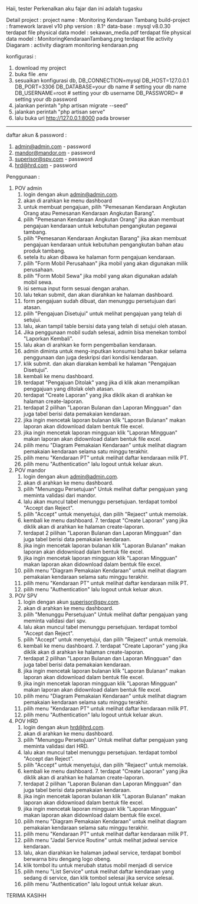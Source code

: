 Haii, tester
Perkenalkan aku fajar dan ini adalah tugasku

Detail project :
project name : Monitoring Kendaraan Tambang
build-project : framework laravel v10
php version : 8.1^
data-base : mysql v8.0.30
terdapat file physical data model : sekawan_media.pdf
terdapat file physical data model : MonitoringKendaraanTambang.png
terdapat file activity Diagaram : activity diagram monitoring kendaraan.png

konfigurasi :

1. download my project
2. buka file .env
3. sesuaikan konfigurasi db,
   DB_CONNECTION=mysql
   DB_HOST=127.0.0.1
   DB_PORT=3306
   DB_DATABASE=your db name # setting your db name
   DB_USERNAME=root # setting your db username
   DB_PASSWORD= # setting your db password
4. jalankan perintah "php artisan migrate --seed"
5. jalankan perintah "php artisan serve"
6. lalu buka url http://127.0.0.1:8000 pada browser

---

daftar akun & password :

1. admin@admin.com - password
2. mandor@mandor.om - password
3. superisor@spv.com - password
4. hrd@hrd.com - password

Penggunaan :

1. POV admin
    1. login dengan akun admin@admin.com.
    2. akan di arahkan ke menu dashboard
    3. untuk membuat pengajuan, pilih "Pemesanan Kendaraan Angkutan Orang atau Pemesanan Kendaraan Angkutan Barang".
    4. pilih "Pemesanan Kendaraan Angkutan Orang" jika akan membuat pengajuan kendaraan untuk kebutuhan pengangkutan pegawai tambang.
    5. pilih "Pemesanan Kendaraan Angkutan Barang" jika akan membuat pengajuan kendaraan untuk kebutuhan pengangkutan bahan atau produk tambang.
    6. setela itu akan dibawa ke halaman form pengajuan kendaraan.
    7. pilih "Form Mobil Perusahaan" jika mobil yang akan digunakan milik perusahaan.
    8. pilih "Form Mobil Sewa" jika mobil yang akan digunakan adalah mobil sewa.
    9. isi semua input form sesuai dengan arahan.
    10. lalu tekan submit, dan akan diarahkan ke halaman dashboard.
    11. form pengajuan sudah dibuat, dan menunggu persetujuan dari atasan.
    12. pilih "Pengajuan Disetujui" untuk melihat pengajuan yang telah di setujui.
    13. lalu, akan tampil table bersisi data yang telah di setujui oleh atasan.
    14. Jika penggunaan mobil sudah selesai, admin bisa menekan tombol "Laporkan Kembali".
    15. lalu akan di arahkan ke form pengembalian kendaraan.
    16. admin diminta untuk meng-inputkan konsumsi bahan bakar selama penggunaan dan juga deskripsi dari kondisi kendaraan.
    17. klik submit. dan akan diarakan kembali ke halaman "Pengajuan Disetujui".
    18. kembali ke menu dashboard.
    19. terdapat "Pengajuan Ditolak" yang jika di klik akan menampilkan penggajuan yang ditolak oleh atasan.
    20. terdapat "Create Laporan" yang jika diklik akan di arahkan ke halaman create-laporan.
    21. terdapat 2 pilihan "Laporan Bulanan dan Laporan Mingguan" dan juga tabel berisi data pemakaian kendaraan.
    22. jika ingin mencetak laporan bulanan klik "Laporan Bulanan" makan laporan akan didownload dalam bentuk file excel.
    23. jika ingin mencetak laporan mingguan klik "Laporan Mingguan" makan laporan akan didownload dalam bentuk file excel.
    24. pilih menu "Diagram Pemakaian Kendaraan" untuk melihat diagram pemakaian kendaraan selama satu minggu terakhir.
    25. pilih menu "Kendaraan PT" untuk melihat daftar kendaraan milik PT.
    26. pilih menu "Authentication" lalu logout untuk keluar akun.
2. POV mandor
    1. login dengan akun admin@admin.com.
    2. akan di arahkan ke menu dashboard.
    3. pilih "Menunggu Persetujuan" Untuk melihat daftar pengajuan yang meminta validasi dari mandor.
    4. lalu akan muncul tabel menunggu persetujuan. terdapat tombol "Accept dan Reject".
    5. pilih "Accept" untuk menyetujui, dan pilih "Rejaect" untuk memolak.
    6. kembali ke menu dashboard. 7. terdapat "Create Laporan" yang jika diklik akan di arahkan ke halaman create-laporan.
    7. terdapat 2 pilihan "Laporan Bulanan dan Laporan Mingguan" dan juga tabel berisi data pemakaian kendaraan.
    8. jika ingin mencetak laporan bulanan klik "Laporan Bulanan" makan laporan akan didownload dalam bentuk file excel.
    9. jika ingin mencetak laporan mingguan klik "Laporan Mingguan" makan laporan akan didownload dalam bentuk file excel.
    10. pilih menu "Diagram Pemakaian Kendaraan" untuk melihat diagram pemakaian kendaraan selama satu minggu terakhir.
    11. pilih menu "Kendaraan PT" untuk melihat daftar kendaraan milik PT.
    12. pilih menu "Authentication" lalu logout untuk keluar akun.
3. POV SPV
    1. login dengan akun superisor@spv.com.
    2. akan di arahkan ke menu dashboard.
    3. pilih "Menunggu Persetujuan" Untuk melihat daftar pengajuan yang meminta validasi dari spv.
    4. lalu akan muncul tabel menunggu persetujuan. terdapat tombol "Accept dan Reject".
    5. pilih "Accept" untuk menyetujui, dan pilih "Rejaect" untuk memolak.
    6. kembali ke menu dashboard. 7. terdapat "Create Laporan" yang jika diklik akan di arahkan ke halaman create-laporan.
    7. terdapat 2 pilihan "Laporan Bulanan dan Laporan Mingguan" dan juga tabel berisi data pemakaian kendaraan.
    8. jika ingin mencetak laporan bulanan klik "Laporan Bulanan" makan laporan akan didownload dalam bentuk file excel.
    9. jika ingin mencetak laporan mingguan klik "Laporan Mingguan" makan laporan akan didownload dalam bentuk file excel.
    10. pilih menu "Diagram Pemakaian Kendaraan" untuk melihat diagram pemakaian kendaraan selama satu minggu terakhir.
    11. pilih menu "Kendaraan PT" untuk melihat daftar kendaraan milik PT.
    12. pilih menu "Authentication" lalu logout untuk keluar akun.
4. POV HRD
    1. login dengan akun hrd@hrd.com.
    2. akan di arahkan ke menu dashboard.
    3. pilih "Menunggu Persetujuan" Untuk melihat daftar pengajuan yang meminta validasi dari HRD.
    4. lalu akan muncul tabel menunggu persetujuan. terdapat tombol "Accept dan Reject".
    5. pilih "Accept" untuk menyetujui, dan pilih "Rejaect" untuk memolak.
    6. kembali ke menu dashboard. 7. terdapat "Create Laporan" yang jika diklik akan di arahkan ke halaman create-laporan.
    7. terdapat 2 pilihan "Laporan Bulanan dan Laporan Mingguan" dan juga tabel berisi data pemakaian kendaraan.
    8. jika ingin mencetak laporan bulanan klik "Laporan Bulanan" makan laporan akan didownload dalam bentuk file excel.
    9. jika ingin mencetak laporan mingguan klik "Laporan Mingguan" makan laporan akan didownload dalam bentuk file excel.
    10. pilih menu "Diagram Pemakaian Kendaraan" untuk melihat diagram pemakaian kendaraan selama satu minggu terakhir.
    11. pilih menu "Kendaraan PT" untuk melihat daftar kendaraan milik PT.
    12. pilih menu "Jadal Service Routine" untuk melihat jadwal service kendaraan.
    13. lalu, akan diarahkan ke halaman jadwal service, terdapat bombol berwarna biru dengang logo obeng.
    14. klik tombol itu untuk merubah status mobil menjadi di service
    15. pilih menu "List Service" untuk melihat daftar kendaraan yang sedang di service, dan klik tombol selesai jika service selesai.
    16. pilih menu "Authentication" lalu logout untuk keluar akun.

TERIMA KASIHH
